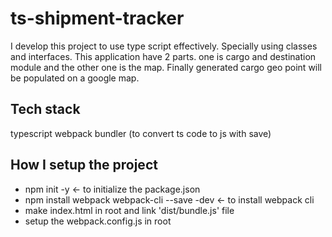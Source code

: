 # ts-shipment-tracker

I develop this project to use type script effectively. Specially using classes and interfaces. This application have 2 parts. one is cargo and destination module and the other one is the map. Finally generated cargo geo point will be populated on a google map.

## Tech stack

typescript
webpack bundler (to convert ts code to js with save)

## How I setup the project

- npm init -y <- to initialize the package.json
- npm install webpack webpack-cli --save -dev <- to install webpack cli
- make index.html in root and link 'dist/bundle.js' file
- setup the webpack.config.js in root
